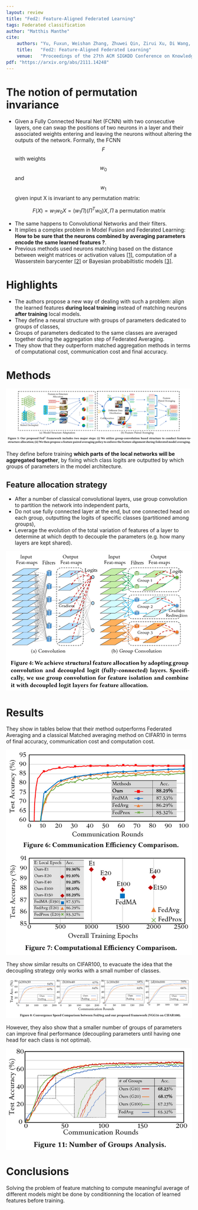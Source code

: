 ```yaml
---
layout: review
title: "Fed2: Feature-Aligned Federated Learning"
tags: Federated classification
author: "Matthis Manthe"
cite:
    authors: "Yu, Fuxun, Weishan Zhang, Zhuwei Qin, Zirui Xu, Di Wang, Chenchen Liu, Zhi Tian, Xiang Chen"
    title:   "Fed2: Feature-Aligned Federated Learning"
    venue:   "Proceedings of the 27th ACM SIGKDD Conference on Knowledge Discovery & Data Mining, KDD ’21."
pdf: "https://arxiv.org/abs/2111.14248"
---
```


# The notion of permutation invariance

* Given a Fully Connected Neural Net (FCNN) with two consecutive layers, one can swap the positions of two neurons in a layer and their associated weights entering and leaving the neurons without altering the outputs of the network. Formally, the FCNN $$F$$ with weights $$w_0$$ and $$w_1$$ given input X is invariant to any permutation matrix:

$$F(X) = w_1w_0X = (w_1\Pi)(\Pi^Tw_0)X, \Pi \text{ a permutation matrix}$$ 

* The same happens to Convolutional Networks and their filters.
* It implies a complex problem in Model Fusion and Federated Learning: **How to be sure that the neurons combined by averaging parameters encode the same learned features ?**.
* Previous methods used neurons matching based on the distance between weight matrices or activation values [[1]](https://arxiv.org/abs/2002.06440), computation of a Wasserstein barycenter [[2]](https://arxiv.org/abs/1910.05653) or Bayesian probabiltistic models [[3]](https://arxiv.org/abs/1905.12022).


# Highlights

* The authors propose a new way of dealing with such a problem: align the learned features **during local training** instead of matching neurons **after training** local models.
* They define a neural structure with groups of parameters dedicated to groups of classes,
* Groups of parameters dedicated to the same classes are averaged together during the aggregation step of Federated Averaging.
* They show that they outperform matched aggregation methods in terms of computational cost, communication cost and final accuracy.

# Methods

![](/collections/images/Fed2_Feature_Aligned_FL/Fed2_scheme.jpg)

They define before training **which parts of the local networks will be aggregated together**, by fixing which class logits are outputted by which groups of parameters in the model architecture.

## Feature allocation strategy
* After a number of classical convolutional layers, use group convolution to partition the network into independent parts,
* Do not use fully connected layer at the end, but one connected head on each group, outputting the logits of specific classes (partitioned among groups),
* Leverage the evolution of the total variation of features of a layer to determine at which depth to decouple the parameters (e.g. how many layers are kept shared).

![](/collections/images/Fed2_Feature_Aligned_FL/fed2_decouple.jpg)

# Results


They show in tables below that their method outperforms Federated Averaging and a classical Matched averaging method on CIFAR10 in terms of final accuracy, communication cost and computation cost.

![](/collections/images/Fed2_Feature_Aligned_FL/Fed2_results_cifar10.jpg)

They show similar results on CIFAR100, to evacuate the idea that the decoupling strategy only works with a small number of classes.

![](/collections/images/Fed2_Feature_Aligned_FL/Fed2_cifar100.jpg)

However, they also show that a smaller number of groups of parameters can improve final performance (decoupling parameters until having one head for each class is not optimal).

![](/collections/images/Fed2_Feature_Aligned_FL/Fed2_group_analysis.jpg)

# Conclusions

Solving the problem of feature matching to compute meaningful average of different models might be done by conditionning the location of learned features before training.


